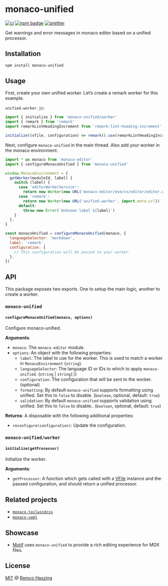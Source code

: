 # monaco-unified

[![ci](https://github.com/remcohaszing/monaco-unified/actions/workflows/ci.yaml/badge.svg)](https://github.com/remcohaszing/monaco-unified/actions/workflows/ci.yaml)
[![npm badge](https://img.shields.io/npm/v/monaco-unified)](https://www.npmjs.com/package/monaco-unified)
[![prettier](https://img.shields.io/badge/code_style-prettier-ff69b4.svg)](https://prettier.io)

Get warnings and error messages in monaco editor based on a unified processor.

## Installation

```sh
npm install monaco-unified
```

## Usage

First, create your own unified worker. Let’s create a remark worker for this example.

`unified.worker.js`:

```js
import { initialize } from 'monaco-unified/worker'
import { remark } from 'remark'
import remarkLintHeadingIncrement from 'remark-lint-heading-increment'

initialize((vfile, configuration) => remark().use(remarkLintHeadingIncrement))
```

Next, configure `monaco-unified` in the main thread. Also add your worker in the monaco environment.

```js
import * as monaco from 'monaco-editor'
import { configureMonacoUnified } from 'monaco-unified'

window.MonacoEnvironment = {
  getWorker(moduleId, label) {
    switch (label) {
      case 'editorWorkerService':
        return new Worker(new URL('monaco-editor/esm/vs/editor/editor.worker', import.meta.url))
      case 'remark':
        return new Worker(new URL('unified.worker', import.meta.url))
      default:
        throw new Error(`Unknown label ${label}`)
    }
  },
}

const monacoUnified = configureMonacoUnified(monaco, {
  languageSelector: 'markdown',
  label: 'remark',
  configuration: {
    // This configuration will be passed to your worker.
  },
})
```

## API

This package exposes two exports. One to setup the main logic, another to create a worker.

### `monaco-unified`

#### `configureMonacoUnified(monaco, options)`

Configure monaco-unified.

**Arguments**:

- `monaco`: The `monaco-editor` module.
- `options`: An object with the following properties:
  - `label`: The label to use for the worker. This is used to match a worker in `MonacoEnvironment`
    (`string`).
  - `languageSelector`: The language ID or IDs to which to apply `monaco-unified`. (`string` |
    `string[]`)
  - `configuration`: The configuration that will be sent to the worker. (optional)
  - `formatting`: By default `monaco-unified` supports formatting using unified. Set this to `false`
    to disable. (`boolean`, optional, default: `true`)
  - `validation`: By default `monaco-unified` supports validation using unified. Set this to `false`
    to disable.. (`boolean`, optional, default: `true`)

**Returns**: A disposable with the following additional properties:

- `reconfigure(configuration)`: Update the configuration.

### `monaco-unified/worker`

#### `initialize(getProcessor)`

Initialize the worker.

**Arguments**:

- `getProcessor`: A function which gets called with a [VFile](https://github.com/vfile/vfile)
  instance and the passed configuration, and should return a unified processor.

## Related projects

- [`monaco-tailwindcss`](https://monaco-tailwindcss.js.org)
- [`monaco-yaml`](https://monaco-yaml.js.org)

## Showcase

- [Motif](https://motif.land) uses `monaco-unified` to provide a rich editing experience for MDX
  files.

## License

[MIT](LICENSE.md) @ [Remco Haszing](https://github.com/remcohaszing)
